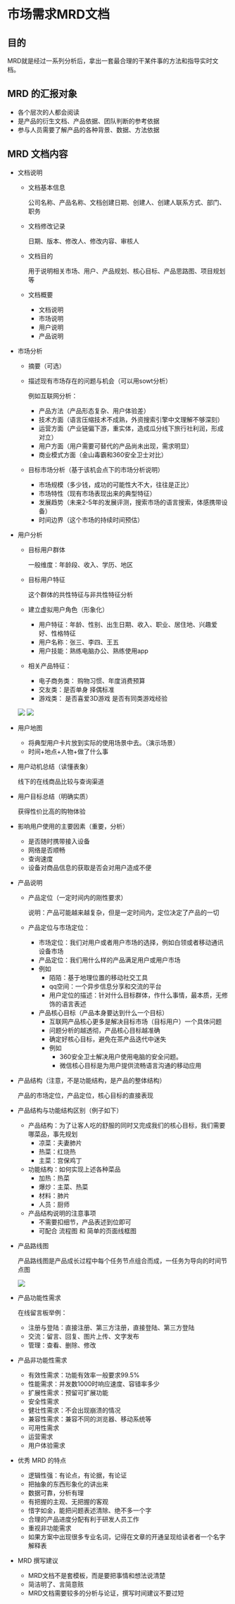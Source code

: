 # 市场需求MRD文档
## 目的
MRD就是经过一系列分析后，拿出一套最合理的干某件事的方法和指导实时文档。
## MRD 的汇报对象
- 各个层次的人都会阅读
- 是产品的衍生文档、产品依据、团队判断的参考依据
- 参与人员需要了解产品的各种背景、数据、方法依据

## MRD 文档内容
- 文档说明
	- 文档基本信息

		公司名称、产品名称、文档创建日期、创建人、创建人联系方式、部门、职务
	- 文档修改记录

		日期、版本、修改人、修改内容、审核人
	- 文档目的

		用于说明相关市场、用户、产品规划、核心目标、产品思路图、项目规划等
	- 文档概要
		- 文档说明
		- 市场说明
		- 用户说明
		- 产品说明
- 市场分析
	- 摘要（可选）
	- 描述现有市场存在的问题与机会（可以用sowt分析）
		
		例如互联网分析：
		
		- 产品方法（产品形态复杂、用户体验差）
		- 技术方面（语言压缩技术不成熟，外资搜索引擎中文理解不够深刻）
		- 运营方面（产业链偏下游，重实体，造成瓜分线下旅行社利润，形成对立）
		- 用户方面（用户需要可替代的产品尚未出现，需求明显）
		- 商业模式方面（金山毒霸和360安全卫士对比）

	- 目标市场分析（基于该机会点下的市场分析说明）
		- 市场规模（多少钱，成功的可能性大不大，往往是正比）
		- 市场特性（现有市场表现出来的典型特征）
		- 发展趋势（未来2-5年的发展评测，搜索市场的语言搜索，体感携带设备）
		- 时间边界（这个市场的持续时间预估）
- 用户分析
	- 目标用户群体

		一般维度：年龄段、收入、学历、地区
	- 目标用户特征

		这个群体的共性特征与非共性特征分析
	- 建立虚拟用户角色（形象化）
		- 用户特征：年龄、性别、出生日期、收入、职业、居住地、兴趣爱好、性格特征
		- 用户名称：张三、李四、王五
		- 用户技能：熟练电脑办公、熟练使用app
	- 相关产品特征：
		- 电子商务类： 购物习惯、年度消费预算
		- 交友类：是否单身 择偶标准
		- 游戏类： 是否喜爱3D游戏 是否有同类游戏经验


	![](./pic/MRD1.png)
	![](./pic/MRD2.png)
- 用户地图
	- 将典型用户卡片放到实际的使用场景中去。（演示场景）
	- 时间+地点+人物+做了什么事
- 用户动机总结（读懂表象）

	线下的在线商品比较与查询渠道
- 用户目标总结（明确实质）

	获得性价比高的购物体验
- 影响用户使用的主要因素（重要，分析）
	- 是否随时携带接入设备
	- 网络是否顺畅
	- 查询速度
	- 设备对商品信息的获取是否会对用户造成不便
- 产品说明
	- 产品定位（一定时间内的刚性要求）

		说明：产品可能越来越复杂，但是一定时间内，定位决定了产品的一切
	- 产品定位与市场定位：
		- 市场定位：我们对用户或者用户市场的选择，例如白领或者移动通讯设备市场
		- 产品定位：我们用什么样的产品满足用户或用户市场
		- 例如	
			- 陌陌：基于地理位置的移动社交工具
			- qq空间：一个异步信息分享和交流的平台
			- 用户定位的描述：针对什么目标群体，作什么事情，最本质，无修饰的语言表述
		- 产品核心目标（产品本身要达到什么一个目标）
			- 互联网产品核心更多是解决目标市场（目标用户）一个具体问题
			- 问题分析的越透彻，产品核心目标越准确
			- 确定好核心目标，避免在茶产品迭代中迷失
			- 例如
				- 360安全卫士解决用户使用电脑的安全问题。
				- 微信核心目标是为用户提供流畅语言沟通的移动应用
- 产品结构（注意，不是功能结构，是产品的整体结构）

	产品的市场定位，产品定位，核心目标的直接表现
- 产品结构与功能结构区别（例子如下）
	- 产品结构：为了让客人吃的舒服的同时又完成我们的核心目标，我们需要哪菜品，事先规划
		- 凉菜：夫妻肺片
		- ​热菜：红烧热
		- 主菜：宫保鸡丁
	- 功能结构：如何实现上述各种菜品
		- 加热：热菜
		- 爆炒：主菜、热菜
		- 材料：肺片
		- 人员：厨师
	- 产品结构说明的注意事项
		- 不需要扣细节，产品表述到位即可
		- 可配合 流程图 和 简单的页面线框图
- 产品路线图

	产品路线图是产品成长过程中每个任务节点组合而成，一任务为导向的时间节点图

	![](./pic/MRD3.png)
- 产品功能性需求

	在线留言板举例：

	- 注册与登陆：直接注册、第三方注册，直接登陆、第三方登陆
	- 交流：留言、回复、图片上传、文字发布
	- 管理：查看、删除、修改
- 产品非功能性需求
	- 有效性需求：功能有效率一般要求99.5%
	- 性能需求：并发数1000时响应速度、容错率多少
	- 扩展性需求：预留可扩展功能
	- 安全性需求
	- 健壮性需求：不会出现崩溃的情况
	- 兼容性需求：兼容不同的浏览器、移动系统等
	- 可用性需求
	- 运营需求
	- 用户体验需求
- 优秀 MRD 的特点
	- 逻辑性强：有论点，有论据，有论证
	- 把抽象的东西形象化的讲出来
	- 数据可靠，分析有理
	- 有把握的主观、无把握的客观
	- 惜字如金，能把问题表述清除、绝不多一个字
	- 合理的产品进度分配有利于研发人员工作
	- 重视非功能需求
	- 如果方案中出现很多专业名词，记得在文章的开通呈现给读者者一个名字解释表
- MRD 撰写建议
	- MRD文档不是套模板，而是要把事情和想法说清楚
	- 简洁明了、言简意赅
	- MRD文档需要较多的分析与论证，撰写时间建议不要过短